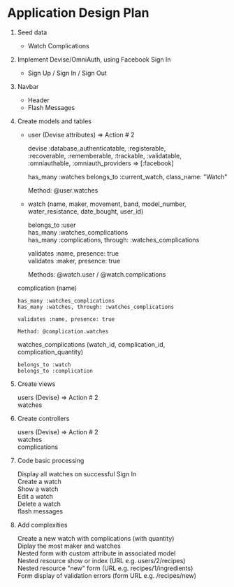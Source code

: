 # Application Design Plan 

1. Seed data

    - Watch Complications  

2. Implement Devise/OmniAuth, using Facebook Sign In

    - Sign Up / Sign In / Sign Out  

3. Navbar

    - Header  
    - Flash Messages  

4. Create models and tables

    - user (Devise attributes) => Action # 2  

        devise :database_authenticatable, :registerable,  
         :recoverable, :rememberable, :trackable, :validatable,  
         :omniauthable, :omniauth_providers => [:facebook]  

        has_many :watches 
        belongs_to :current_watch, class_name: "Watch"  

        Method: @user.watches  

    - watch (name, maker, movement, band, model_number, water_resistance, date_bought, user_id)  

         belongs_to :user  
         has_many :watches_complications  
         has_many :complications, through: :watches_complications  

         validates :name, presence: true  
         validates :maker, presence: true  

         Methods: @watch.user / @watch.complications   

    complication (name)  

       has_many :watches_complications  
       has_many :watches, through: :watches_complications  

       validates :name, presence: true  

       Method: @complication.watches  

    watches_complications (watch_id, complication_id, complication_quantity)  

       belongs_to :watch  
       belongs_to :complication  

5. Create views

    users (Devise) => Action # 2  
    watches  

6. Create controllers

    users (Devise) => Action # 2  
    watches  
    complications  

7. Code basic processing

    Display all watches on successful Sign In  
    Create a watch  
    Show a watch  
    Edit a watch  
    Delete a watch  
    flash messages  

8. Add complexities

    Create a new watch with complications (with quantity)  
    Diplay the most maker and watches  
    Nested form with custom attribute in associated model  
    Nested resource show or index (URL e.g. users/2/recipes)  
    Nested resource "new" form (URL e.g. recipes/1/ingredients)  
    Form display of validation errors (form URL e.g. /recipes/new)  



